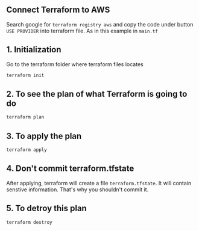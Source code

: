 ## Connect Terraform to AWS

Search google for `terraform registry aws` and copy the code under button `USE PROVIDER` into terraform file. As in this example in `main.tf`

## 1. Initialization
Go to the terraform folder where terraform files locates 
```bash
terraform init
```
## 2. To see the plan of what Terraform is going to do
```bash
terraform plan
```
## 3. To apply the plan
```bash
terraform apply
```
## 4. Don't commit terraform.tfstate
After applying, terraform will create a file `terraform.tfstate`. It will contain senstive information. That's why you shouldn't commit it.
## 5. To detroy this plan
```bash
terraform destroy
```
